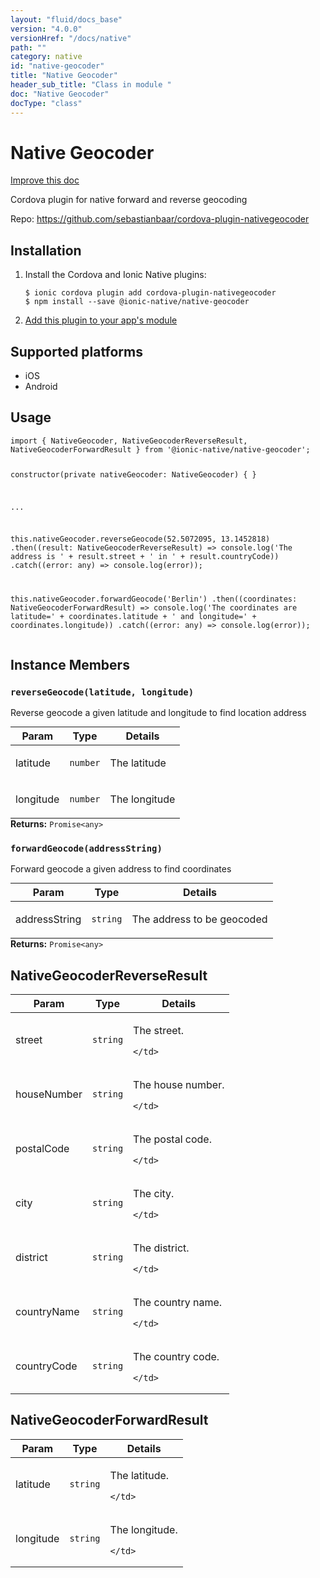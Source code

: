 ```yaml
---
layout: "fluid/docs_base"
version: "4.0.0"
versionHref: "/docs/native"
path: ""
category: native
id: "native-geocoder"
title: "Native Geocoder"
header_sub_title: "Class in module "
doc: "Native Geocoder"
docType: "class"
---
```


<h1 class="api-title">Native Geocoder</h1>

<a class="improve-v2-docs" href="http://github.com/ionic-team/ionic-native/edit/master/src/@ionic-native/plugins/native-geocoder/index.ts#L1">
  Improve this doc
</a>







<p>Cordova plugin for native forward and reverse geocoding</p>


<p>Repo:
  <a href="https://github.com/sebastianbaar/cordova-plugin-nativegeocoder">
    https://github.com/sebastianbaar/cordova-plugin-nativegeocoder
  </a>
</p>


<h2><a class="anchor" name="installation" href="#installation"></a>Installation</h2>
<ol class="installation">
  <li>Install the Cordova and Ionic Native plugins:<br>
    <pre><code class="nohighlight">$ ionic cordova plugin add cordova-plugin-nativegeocoder
$ npm install --save @ionic-native/native-geocoder
</code></pre>
  </li>
  <li><a href="https://ionicframework.com/docs/native/#Add_Plugins_to_Your_App_Module">Add this plugin to your app's module</a></li>
</ol>



<h2><a class="anchor" name="platforms" href="#platforms"></a>Supported platforms</h2>
<ul>
  <li>iOS</li><li>Android</li>
</ul>






<h2><a class="anchor" name="usage" href="#usage"></a>Usage</h2>
<pre><code class="lang-typescript">import { NativeGeocoder, NativeGeocoderReverseResult, NativeGeocoderForwardResult } from &#39;@ionic-native/native-geocoder&#39;;

constructor(private nativeGeocoder: NativeGeocoder) { }

...

this.nativeGeocoder.reverseGeocode(52.5072095, 13.1452818)
  .then((result: NativeGeocoderReverseResult) =&gt; console.log(&#39;The address is &#39; + result.street + &#39; in &#39; + result.countryCode))
  .catch((error: any) =&gt; console.log(error));

this.nativeGeocoder.forwardGeocode(&#39;Berlin&#39;)
  .then((coordinates: NativeGeocoderForwardResult) =&gt; console.log(&#39;The coordinates are latitude=&#39; + coordinates.latitude + &#39; and longitude=&#39; + coordinates.longitude))
  .catch((error: any) =&gt; console.log(error));
</code></pre>








<h2><a class="anchor" name="instance-members" href="#instance-members"></a>Instance Members</h2>
<h3><a class="anchor" name="reverseGeocode" href="#reverseGeocode"></a><code>reverseGeocode(latitude,&nbsp;longitude)</code></h3>




Reverse geocode a given latitude and longitude to find location address
<table class="table param-table" style="margin:0;">
  <thead>
  <tr>
    <th>Param</th>
    <th>Type</th>
    <th>Details</th>
  </tr>
  </thead>
  <tbody>
  <tr>
    <td>
      latitude</td>
    <td>
      <code>number</code>
    </td>
    <td>
      <p>The latitude</p>
</td>
  </tr>
  
  <tr>
    <td>
      longitude</td>
    <td>
      <code>number</code>
    </td>
    <td>
      <p>The longitude</p>
</td>
  </tr>
  </tbody>
</table>

<div class="return-value" markdown="1">
  <i class="icon ion-arrow-return-left"></i>
  <b>Returns:</b> <code>Promise&lt;any&gt;</code> 
</div><h3><a class="anchor" name="forwardGeocode" href="#forwardGeocode"></a><code>forwardGeocode(addressString)</code></h3>




Forward geocode a given address to find coordinates
<table class="table param-table" style="margin:0;">
  <thead>
  <tr>
    <th>Param</th>
    <th>Type</th>
    <th>Details</th>
  </tr>
  </thead>
  <tbody>
  <tr>
    <td>
      addressString</td>
    <td>
      <code>string</code>
    </td>
    <td>
      <p>The address to be geocoded</p>
</td>
  </tr>
  </tbody>
</table>

<div class="return-value" markdown="1">
  <i class="icon ion-arrow-return-left"></i>
  <b>Returns:</b> <code>Promise&lt;any&gt;</code> 
</div>





<h2><a class="anchor" name="NativeGeocoderReverseResult" href="#NativeGeocoderReverseResult"></a>NativeGeocoderReverseResult</h2>

<table class="table param-table" style="margin:0;">
  <thead>
  <tr>
    <th>Param</th>
    <th>Type</th>
    <th>Details</th>
  </tr>
  </thead>
  <tbody>
  
  <tr>
    <td>
      street
    </td>
    <td>
      <code>string</code>
    </td>
    <td>
      <p>The street.</p>

      
    </td>
  </tr>
  
  <tr>
    <td>
      houseNumber
    </td>
    <td>
      <code>string</code>
    </td>
    <td>
      <p>The house number.</p>

      
    </td>
  </tr>
  
  <tr>
    <td>
      postalCode
    </td>
    <td>
      <code>string</code>
    </td>
    <td>
      <p>The postal code.</p>

      
    </td>
  </tr>
  
  <tr>
    <td>
      city
    </td>
    <td>
      <code>string</code>
    </td>
    <td>
      <p>The city.</p>

      
    </td>
  </tr>
  
  <tr>
    <td>
      district
    </td>
    <td>
      <code>string</code>
    </td>
    <td>
      <p>The district.</p>

      
    </td>
  </tr>
  
  <tr>
    <td>
      countryName
    </td>
    <td>
      <code>string</code>
    </td>
    <td>
      <p>The country name.</p>

      
    </td>
  </tr>
  
  <tr>
    <td>
      countryCode
    </td>
    <td>
      <code>string</code>
    </td>
    <td>
      <p>The country code.</p>

      
    </td>
  </tr>
  
  </tbody>
</table>


<h2><a class="anchor" name="NativeGeocoderForwardResult" href="#NativeGeocoderForwardResult"></a>NativeGeocoderForwardResult</h2>

<table class="table param-table" style="margin:0;">
  <thead>
  <tr>
    <th>Param</th>
    <th>Type</th>
    <th>Details</th>
  </tr>
  </thead>
  <tbody>
  
  <tr>
    <td>
      latitude
    </td>
    <td>
      <code>string</code>
    </td>
    <td>
      <p>The latitude.</p>

      
    </td>
  </tr>
  
  <tr>
    <td>
      longitude
    </td>
    <td>
      <code>string</code>
    </td>
    <td>
      <p>The longitude.</p>

      
    </td>
  </tr>
  
  </tbody>
</table>





